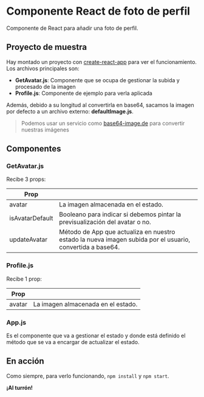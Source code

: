 # Componente React de foto de perfil
Componente de React para añadir una foto de perfil.

## Proyecto de muestra
Hay montado un proyecto con [create-react-app](https://github.com/facebook/create-react-app/) para ver el funcionamiento. Los archivos principales son:
- **GetAvatar.js**: Componente que se ocupa de gestionar la subida y procesado de la imagen
- **Profile.js**: Componente de ejemplo para verla aplicada

Además, debido a su longitud al convertirla en base64, sacamos la imagen por defecto a un archivo externo: **defaultImage.js**.

> Podemos usar un servicio como [base64-image.de](https://www.base64-image.de) para convertir nuestras imágenes

## Componentes
### GetAvatar.js
Recibe 3 props:

| Prop | |
|---|---|
| avatar | La imagen almacenada en el estado. |
| isAvatarDefault | Booleano para indicar si debemos pintar la previsualización del avatar o no. |
|updateAvatar | Método de App que actualiza en nuestro estado la nueva imagen subida por el usuario, convertida a base64. |

### Profile.js
Recibe 1 prop:

| Prop | |
|---|---|
| avatar | La imagen almacenada en el estado. |

### App.js
Es el componente que va a gestionar el estado y donde está definido el método que se va a encargar de actualizar el estado.

## En acción
Como siempre, para verlo funcionando, `npm install` y `npm start`.  

**¡Al turrón!**
